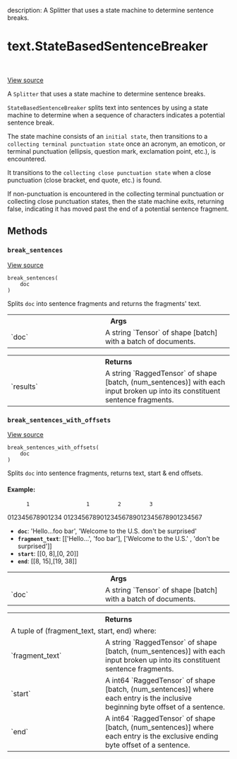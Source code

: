 description: A Splitter that uses a state machine to determine sentence breaks.

<div itemscope itemtype="http://developers.google.com/ReferenceObject">
<meta itemprop="name" content="text.StateBasedSentenceBreaker" />
<meta itemprop="path" content="Stable" />
<meta itemprop="property" content="break_sentences"/>
<meta itemprop="property" content="break_sentences_with_offsets"/>
</div>

# text.StateBasedSentenceBreaker

<!-- Insert buttons and diff -->

<table class="tfo-notebook-buttons tfo-api nocontent" align="left">

</table>

<a target="_blank" href="https://github.com/tensorflow/text/tree/master/tensorflow_text/python/ops/state_based_sentence_breaker_op.py">View source</a>



A `Splitter` that uses a state machine to determine sentence breaks.

<!-- Placeholder for "Used in" -->

`StateBasedSentenceBreaker` splits text into sentences by using a state
machine to determine when a sequence of characters indicates a potential
sentence break.

The state machine consists of an `initial state`, then transitions to a
`collecting terminal punctuation state` once an acronym, an emoticon, or
terminal punctuation (ellipsis, question mark, exclamation point, etc.), is
encountered.

It transitions to the `collecting close punctuation state` when a close
punctuation (close bracket, end quote, etc.) is found.

If non-punctuation is encountered in the collecting terminal punctuation or
collecting close punctuation states, then the state machine exits, returning
false, indicating it has moved past the end of a potential sentence fragment.

## Methods

<h3 id="break_sentences"><code>break_sentences</code></h3>

<a target="_blank" href="https://github.com/tensorflow/text/tree/master/tensorflow_text/python/ops/state_based_sentence_breaker_op.py">View source</a>

<pre class="devsite-click-to-copy prettyprint lang-py tfo-signature-link">
<code>break_sentences(
    doc
)
</code></pre>

Splits `doc` into sentence fragments and returns the fragments' text.


<!-- Tabular view -->
 <table class="responsive fixed orange">
<colgroup><col width="214px"><col></colgroup>
<tr><th colspan="2">Args</th></tr>

<tr>
<td>
`doc`
</td>
<td>
A string `Tensor` of shape [batch] with a batch of documents.
</td>
</tr>
</table>



<!-- Tabular view -->
 <table class="responsive fixed orange">
<colgroup><col width="214px"><col></colgroup>
<tr><th colspan="2">Returns</th></tr>

<tr>
<td>
`results`
</td>
<td>
A string `RaggedTensor` of shape [batch, (num_sentences)]
with each input broken up into its constituent sentence fragments.
</td>
</tr>
</table>



<h3 id="break_sentences_with_offsets"><code>break_sentences_with_offsets</code></h3>

<a target="_blank" href="https://github.com/tensorflow/text/tree/master/tensorflow_text/python/ops/state_based_sentence_breaker_op.py">View source</a>

<pre class="devsite-click-to-copy prettyprint lang-py tfo-signature-link">
<code>break_sentences_with_offsets(
    doc
)
</code></pre>

Splits `doc` into sentence fragments, returns text, start & end offsets.


#### Example:

          1                  1         2         3
012345678901234    01234567890123456789012345678901234567

* <b>`doc`</b>: 'Hello...foo bar', 'Welcome to the U.S. don't be surprised'
* <b>`fragment_text`</b>: [['Hello...', 'foo bar'], ['Welcome to the U.S.' , 'don't
be surprised']]
* <b>`start`</b>: [[0, 8],[0, 20]]
* <b>`end`</b>: [[8, 15],[19, 38]]


<!-- Tabular view -->
 <table class="responsive fixed orange">
<colgroup><col width="214px"><col></colgroup>
<tr><th colspan="2">Args</th></tr>

<tr>
<td>
`doc`
</td>
<td>
A string `Tensor` of shape [batch] with a batch of documents.
</td>
</tr>
</table>



<!-- Tabular view -->
 <table class="responsive fixed orange">
<colgroup><col width="214px"><col></colgroup>
<tr><th colspan="2">Returns</th></tr>
<tr class="alt">
<td colspan="2">
A tuple of (fragment_text, start, end) where:
</td>
</tr>
<tr>
<td>
`fragment_text`
</td>
<td>
A string `RaggedTensor` of shape [batch, (num_sentences)]
with each input broken up into its constituent sentence fragments.
</td>
</tr><tr>
<td>
`start`
</td>
<td>
A int64 `RaggedTensor` of shape [batch, (num_sentences)]
where each entry is the inclusive beginning byte offset of a sentence.
</td>
</tr><tr>
<td>
`end`
</td>
<td>
A int64 `RaggedTensor` of shape [batch, (num_sentences)]
where each entry is the exclusive ending byte offset of a sentence.
</td>
</tr>
</table>





